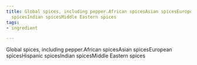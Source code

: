 ```yaml
---
title: Global spices, including pepper.African spicesAsian spicesEuropean spicesHispanic
  spicesIndian spicesMiddle Eastern spices
tags:
- ingredient

---
```

Global spices, including pepper.African spicesAsian spicesEuropean spicesHispanic spicesIndian spicesMiddle Eastern spices
